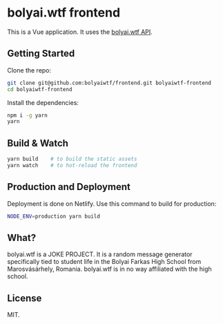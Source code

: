 # bolyai.wtf frontend

This is a Vue application. It uses the [bolyai.wtf API](https://github.com/bolyaiwtf/api).

## Getting Started

Clone the repo:

```sh
git clone git@github.com:bolyaiwtf/frontend.git bolyaiwtf-frontend
cd bolyaiwtf-frontend
```

Install the dependencies:

```sh
npm i -g yarn
yarn
```

## Build & Watch

```sh
yarn build    # to build the static assets
yarn watch    # to hot-reload the frontend
```

## Production and Deployment

Deployment is done on Netlify. Use this command to build for production:

```sh
NODE_ENV=production yarn build
```

## What?

bolyai.wtf is a JOKE PROJECT. It is a random message generator specifically tied to student life in the Bolyai Farkas High School from Marosvásárhely, Romania. bolyai.wtf is in no way affiliated with the high school.

## License

MIT.
